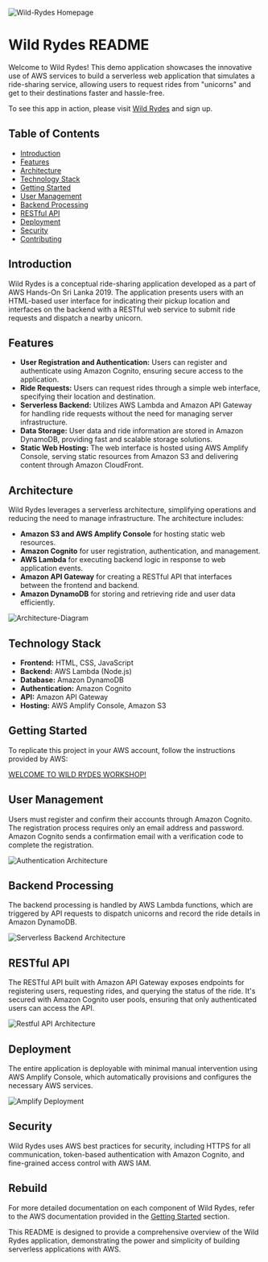 ![Wild-Rydes Homepage](https://webapp.serverlessworkshops.io/images/wildrydes-homepage.png)

# Wild Rydes README

Welcome to Wild Rydes! This demo application showcases the innovative use of AWS services to build a serverless web application that simulates a ride-sharing service, allowing users to request rides from "unicorns" and get to their destinations faster and hassle-free.

To see this app in action, please visit [Wild Rydes](https://main.d21rvi7airpu6a.amplifyapp.com/) and sign up.

## Table of Contents

- [Introduction](#introduction)
- [Features](#features)
- [Architecture](#architecture)
- [Technology Stack](#technology-stack)
- [Getting Started](#getting-started)
- [User Management](#user-management)
- [Backend Processing](#backend-processing)
- [RESTful API](#restful-api)
- [Deployment](#deployment)
- [Security](#security)
- [Contributing](#contributing)

## Introduction

Wild Rydes is a conceptual ride-sharing application developed as a part of AWS Hands-On Sri Lanka 2019. The application presents users with an HTML-based user interface for indicating their pickup location and interfaces on the backend with a RESTful web service to submit ride requests and dispatch a nearby unicorn.

## Features

- **User Registration and Authentication:** Users can register and authenticate using Amazon Cognito, ensuring secure access to the application.
- **Ride Requests:** Users can request rides through a simple web interface, specifying their location and destination.
- **Serverless Backend:** Utilizes AWS Lambda and Amazon API Gateway for handling ride requests without the need for managing server infrastructure.
- **Data Storage:** User data and ride information are stored in Amazon DynamoDB, providing fast and scalable storage solutions.
- **Static Web Hosting:** The web interface is hosted using AWS Amplify Console, serving static resources from Amazon S3 and delivering content through Amazon CloudFront.

## Architecture

Wild Rydes leverages a serverless architecture, simplifying operations and reducing the need to manage infrastructure. The architecture includes:

- **Amazon S3 and AWS Amplify Console** for hosting static web resources.
- **Amazon Cognito** for user registration, authentication, and management.
- **AWS Lambda** for executing backend logic in response to web application events.
- **Amazon API Gateway** for creating a RESTful API that interfaces between the frontend and backend.
- **Amazon DynamoDB** for storing and retrieving ride and user data efficiently.

![Architecture-Diagram](https://webapp.serverlessworkshops.io/images/wildrydes-complete-architecture.png)

## Technology Stack

- **Frontend:** HTML, CSS, JavaScript
- **Backend:** AWS Lambda (Node.js)
- **Database:** Amazon DynamoDB
- **Authentication:** Amazon Cognito
- **API:** Amazon API Gateway
- **Hosting:** AWS Amplify Console, Amazon S3

## Getting Started

To replicate this project in your AWS account, follow the instructions provided by AWS:

[WELCOME TO WILD RYDES WORKSHOP!](https://webapp.serverlessworkshops.io/)

## User Management

Users must register and confirm their accounts through Amazon Cognito. The registration process requires only an email address and password. Amazon Cognito sends a confirmation email with a verification code to complete the registration.

![Authentication Architecture](https://webapp.serverlessworkshops.io/images/restful-api-architecture.png)

## Backend Processing

The backend processing is handled by AWS Lambda functions, which are triggered by API requests to dispatch unicorns and record the ride details in Amazon DynamoDB.

![Serverless Backend Architecture](https://webapp.serverlessworkshops.io/images/serverless-backend-architecture.png)

## RESTful API

The RESTful API built with Amazon API Gateway exposes endpoints for registering users, requesting rides, and querying the status of the ride. It's secured with Amazon Cognito user pools, ensuring that only authenticated users can access the API.

![Restful API Architecture](https://webapp.serverlessworkshops.io/images/restful-api-architecture.png)

## Deployment

The entire application is deployable with minimal manual intervention using AWS Amplify Console, which automatically provisions and configures the necessary AWS services.

![Amplify Deployment](https://webapp.serverlessworkshops.io/images/amplify-deploy-status.png)

## Security

Wild Rydes uses AWS best practices for security, including HTTPS for all communication, token-based authentication with Amazon Cognito, and fine-grained access control with AWS IAM.

## Rebuild

For more detailed documentation on each component of Wild Rydes, refer to the AWS documentation provided in the [Getting Started](#getting-started) section.

This README is designed to provide a comprehensive overview of the Wild Rydes application, demonstrating the power and simplicity of building serverless applications with AWS.
